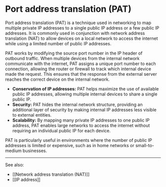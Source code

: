 
# Port address translation (PAT)

Port address translation (PAT) is a technique used in networking to map multiple private IP addresses to a single public IP address or a few public IP addresses. It is commonly used in conjunction with network address translation (NAT) to allow devices on a local network to access the internet while using a limited number of public IP addresses.

PAT works by modifying the source port number in the IP header of outbound traffic. When multiple devices from the internal network communicate with the internet, PAT assigns a unique port number to each connection, allowing the router or firewall to track which internal device made the request. This ensures that the response from the external server reaches the correct device on the internal network.

- **Conservation of IP addresses:** PAT helps maximize the use of available public IP addresses, allowing multiple internal devices to share a single public IP.
- **Security:** PAT hides the internal network structure, providing an additional layer of security by making internal IP addresses less visible to external entities.
- **Scalability:** By mapping many private IP addresses to one public IP address, PAT enables large networks to access the internet without requiring an individual public IP for each device.

PAT is particularly useful in environments where the number of public IP addresses is limited or expensive, such as in home networks or small-to-medium businesses.

---

See also:

- [[Network address translation (NAT)]]
- [[IP address]]